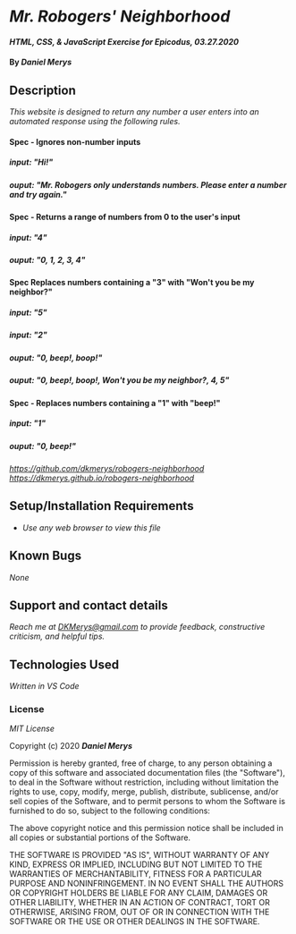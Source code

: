 # _Mr. Robogers' Neighborhood_

#### _HTML, CSS, & JavaScript Exercise for Epicodus, 03.27.2020_

#### By _**Daniel Merys**_

## Description

_This website is designed to return any number a user enters into an automated response using the following rules._

#### Spec - Ignores non-number inputs
##### input: "Hi!"
##### ouput: "Mr. Robogers only understands numbers. Please enter a number and try again."

#### Spec - Returns a range of numbers from 0 to the user's input
##### input: "4"
##### ouput: "0, 1, 2, 3, 4"

#### Spec Replaces numbers containing a "3" with "Won't you be my neighbor?"
##### input: "5"

##### input: "2"
##### ouput: "0, beep!, boop!"
##### ouput: "0, beep!, boop!, Won't you be my neighbor?, 4, 5"

#### Spec - Replaces numbers containing a "1" with "beep!"
##### input: "1"
##### ouput: "0, beep!"



_https://github.com/dkmerys/robogers-neighborhood_
_https://dkmerys.github.io/robogers-neighborhood_


## Setup/Installation Requirements

* _Use any web browser to view this file_


## Known Bugs

_None_

## Support and contact details

_Reach me at DKMerys@gmail.com to provide feedback, constructive criticism, and helpful tips._

## Technologies Used

_Written in VS Code_

### License

*MIT License*

Copyright (c) 2020 **_Daniel Merys_**

Permission is hereby granted, free of charge, to any person obtaining a copy
of this software and associated documentation files (the "Software"), to deal
in the Software without restriction, including without limitation the rights
to use, copy, modify, merge, publish, distribute, sublicense, and/or sell
copies of the Software, and to permit persons to whom the Software is
furnished to do so, subject to the following conditions:

The above copyright notice and this permission notice shall be included in all
copies or substantial portions of the Software.

THE SOFTWARE IS PROVIDED "AS IS", WITHOUT WARRANTY OF ANY KIND, EXPRESS OR
IMPLIED, INCLUDING BUT NOT LIMITED TO THE WARRANTIES OF MERCHANTABILITY,
FITNESS FOR A PARTICULAR PURPOSE AND NONINFRINGEMENT. IN NO EVENT SHALL THE
AUTHORS OR COPYRIGHT HOLDERS BE LIABLE FOR ANY CLAIM, DAMAGES OR OTHER
LIABILITY, WHETHER IN AN ACTION OF CONTRACT, TORT OR OTHERWISE, ARISING FROM,
OUT OF OR IN CONNECTION WITH THE SOFTWARE OR THE USE OR OTHER DEALINGS IN THE
SOFTWARE.